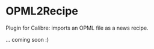 OPML2Recipe
===========

Plugin for Calibre: imports an OPML file as a news recipe.

... coming soon :)


